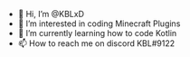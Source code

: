 - 👋 Hi, I’m @KBLxD
- 👀 I’m interested in coding Minecraft Plugins
- 🌱 I’m currently learning how to code Kotlin
- 📫 How to reach me on discord KBL#9122

<!---
KBLxD/KBLxD is a ✨ special ✨ repository because its `README.md` (this file) appears on your GitHub profile.
You can click the Preview link to take a look at your changes.
--->
